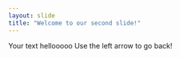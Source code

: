 ```yaml
---
layout: slide
title: "Welcome to our second slide!"
---
```

Your text hellooooo
Use the left arrow to go back!
